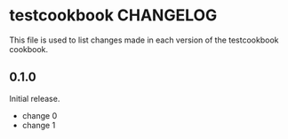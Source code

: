 # testcookbook CHANGELOG

This file is used to list changes made in each version of the testcookbook cookbook.

## 0.1.0

Initial release.

- change 0
- change 1
